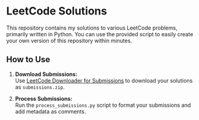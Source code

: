 # LeetCode Solutions

This repository contains my solutions to various LeetCode problems, primarily written in Python. You can use the provided script to easily create your own version of this repository within minutes.

## How to Use

1. **Download Submissions:**  
   Use [LeetCode Downloader for Submissions](https://github.com/jungsu-kwon/Leetcode-Downloader-for-Submissions?tab=readme-ov-file) to download your solutions as `submissions.zip`.

2. **Process Submissions:**  
   Run the `process_submissions.py` script to format your submissions and add metadata as comments.

